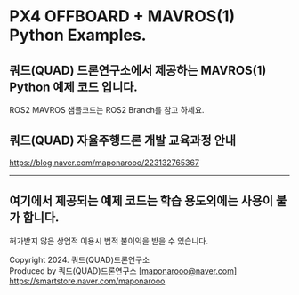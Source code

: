 # PX4 OFFBOARD + MAVROS(1) Python Examples.

## 쿼드(QUAD) 드론연구소에서 제공하는 MAVROS(1) Python 예제 코드 입니다.     

ROS2 MAVROS 샘플코드는 ROS2 Branch를 참고 하세요.    

## 쿼드(QUAD) 자율주행드론 개발 교육과정 안내    
https://blog.naver.com/maponarooo/223132765367    

---   
## 여기에서 제공되는 예제 코드는 학습 용도외에는 사용이 불가 합니다.
허가받지 않은 상업적 이용시 법적 불이익을 받을 수 있습니다.

Copyright 2024. 쿼드(QUAD)드론연구소    
Produced by 쿼드(QUAD)드론연구소 [maponarooo@naver.com] https://smartstore.naver.com/maponarooo
